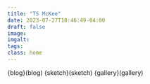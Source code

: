 ```yaml
---
title: "TS McKee"
date: 2023-07-27T18:46:49-04:00
draft: false
image: 
imgalt: 
tags: 
class: home
---
```


{blog}(blog)
{sketch}(sketch)
{gallery}(gallery)